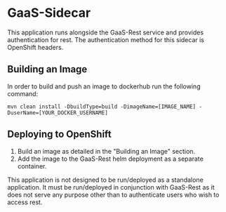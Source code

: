 # GaaS-Sidecar
This application runs alongside the GaaS-Rest service and provides authentication for rest. The authentication method for this sidecar is OpenShift headers.

## Building an Image
In order to build and push an image to dockerhub run the following command:

`mvn clean install -DbuildType=build -DimageName=[IMAGE_NAME] -DuserName=[YOUR_DOCKER_USERNAME]`

## Deploying to OpenShift
1) Build an image as detailed in the "Building an Image" section.
2) Add the image to the GaaS-Rest helm deployment as a separate container.

This application is not designed to be run/deployed as a standalone application. It must be run/deployed in conjunction with GaaS-Rest
as it does not serve any purpose other than to authenticate users who wish to access rest.